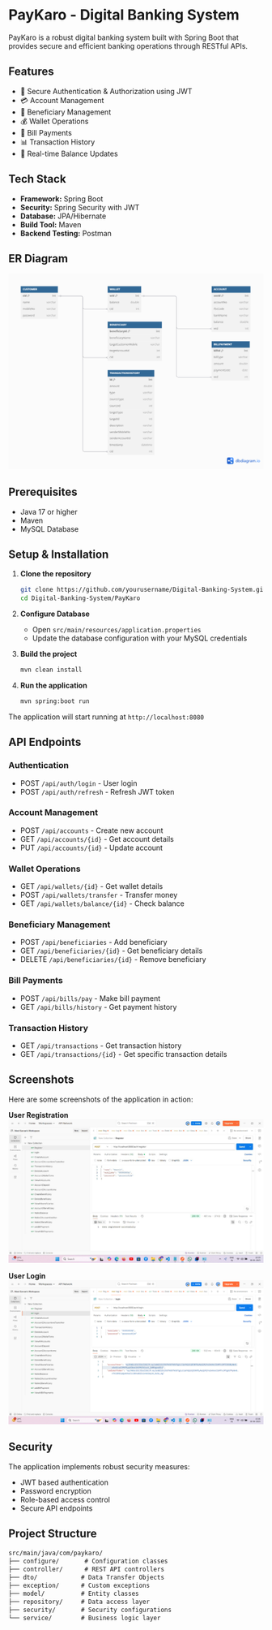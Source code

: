 # PayKaro - Digital Banking System

PayKaro is a robust digital banking system built with Spring Boot that provides secure and efficient banking operations through RESTful APIs.

## Features

- 🔐 Secure Authentication & Authorization using JWT
- 💳 Account Management
- 👥 Beneficiary Management
- 💰 Wallet Operations
- 💸 Bill Payments
- 📊 Transaction History
- 🔄 Real-time Balance Updates

## Tech Stack

- **Framework:** Spring Boot
- **Security:** Spring Security with JWT
- **Database:** JPA/Hibernate
- **Build Tool:** Maven
- **Backend Testing:** Postman 


## ER Diagram
![ER Diagram](assets/ERDiagram.png)

## Prerequisites

- Java 17 or higher
- Maven
- MySQL Database

## Setup & Installation

1. **Clone the repository**
   ```bash
   git clone https://github.com/yourusername/Digital-Banking-System.git
   cd Digital-Banking-System/PayKaro
   ```

2. **Configure Database**
   - Open `src/main/resources/application.properties`
   - Update the database configuration with your MySQL credentials

3. **Build the project**
   ```bash
   mvn clean install
   ```

4. **Run the application**
   ```bash
   mvn spring:boot run
   ```

The application will start running at `http://localhost:8080`

## API Endpoints

### Authentication
- POST `/api/auth/login` - User login
- POST `/api/auth/refresh` - Refresh JWT token

### Account Management
- POST `/api/accounts` - Create new account
- GET `/api/accounts/{id}` - Get account details
- PUT `/api/accounts/{id}` - Update account

### Wallet Operations
- GET `/api/wallets/{id}` - Get wallet details
- POST `/api/wallets/transfer` - Transfer money
- GET `/api/wallets/balance/{id}` - Check balance

### Beneficiary Management
- POST `/api/beneficiaries` - Add beneficiary
- GET `/api/beneficiaries/{id}` - Get beneficiary details
- DELETE `/api/beneficiaries/{id}` - Remove beneficiary

### Bill Payments
- POST `/api/bills/pay` - Make bill payment
- GET `/api/bills/history` - Get payment history

### Transaction History
- GET `/api/transactions` - Get transaction history
- GET `/api/transactions/{id}` - Get specific transaction details

## Screenshots

Here are some screenshots of the application in action:

**User Registration**
![User Registration](assets/register.jpg)

**User Login**
![User Login](assets/login.png)

## Security

The application implements robust security measures:
- JWT based authentication
- Password encryption
- Role-based access control
- Secure API endpoints

## Project Structure

```
src/main/java/com/paykaro/
├── configure/       # Configuration classes
├── controller/      # REST API controllers
├── dto/            # Data Transfer Objects
├── exception/      # Custom exceptions
├── model/          # Entity classes
├── repository/     # Data access layer
├── security/       # Security configurations
└── service/        # Business logic layer
```



